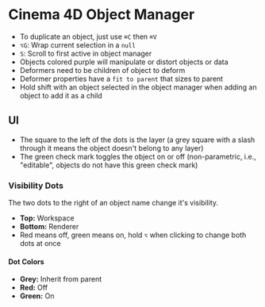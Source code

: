 # Cinema 4D Object Manager

- To duplicate an object, just use `⌘C` then `⌘V`
- `⌥G`: Wrap current selection in a `null`
- `S`: Scroll to first active in object manager
- Objects colored purple will manipulate or distort objects or data
- Deformers need to be children of object to deform
- Deformer properties have a `fit to parent` that sizes to parent
- Hold shift with an object selected in the object manager when adding an object to add it as a child

## UI

- The square to the left of the dots is the layer (a grey square with a slash through it means the object doesn't belong to any layer)
- The green check mark toggles the object on or off (non-parametric, i.e., "editable", objects do not have this green check mark)

### Visibility Dots

The two dots to the right of an object name change it's visibility.

- **Top:** Workspace
- **Bottom:** Renderer
- Red means off, green means on, hold `⌥` when clicking to change both dots at once

#### Dot Colors

- **Grey:** Inherit from parent
- **Red:** Off
- **Green:** On
